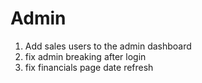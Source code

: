 # Admin

1. Add sales users to the admin dashboard
2. fix admin breaking after login
3. fix financials page date refresh
